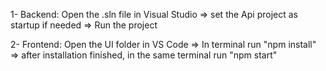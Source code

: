 1- Backend: Open the .sln file in Visual Studio => set the Api project as startup if needed => Run the project
 
2- Frontend: Open the UI folder in VS Code => In terminal run "npm install" => after installation finished, in the same terminal run "npm start"